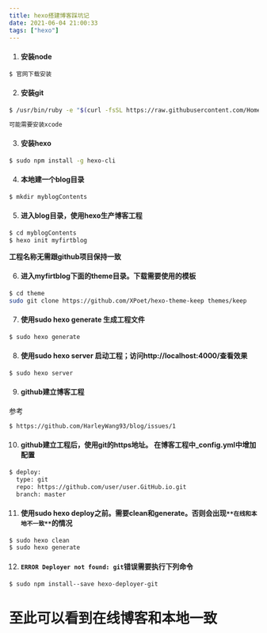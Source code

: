 ```yaml
---
title: hexo搭建博客踩坑记
date: 2021-06-04 21:00:33
tags: ["hexo"]
---
```


1. #### 安装node

``` bash
$ 官网下载安装
```

2. #### 安装git

``` bash
$ /usr/bin/ruby -e "$(curl -fsSL https://raw.githubusercontent.com/Homebrew/install/master/install)"

可能需要安装xcode
```

3. #### 安装hexo
``` bash
$ sudo npm install -g hexo-cli
```
4. #### 本地建一个blog目录

``` bash
$ mkdir myblogContents
```

5. #### 进入blog目录，使用hexo生产博客工程

``` bash
$ cd myblogContents
$ hexo init myfirtblog
```

   **工程名称无需跟github项目保持一致**

6. #### 进入myfirtblog下面的theme目录。下载需要使用的模板

``` bash
$ cd theme
sudo git clone https://github.com/XPoet/hexo-theme-keep themes/keep
```
    
7. #### 使用sudo hexo generate 生成工程文件

``` bash
$ sudo hexo generate
```

8. #### 使用sudo hexo server 启动工程；访问http://localhost:4000/查看效果

``` bash
$ sudo hexo server
```

9. #### github建立博客工程
参考
``` bash
$ https://github.com/HarleyWang93/blog/issues/1
```

10. #### github建立工程后，使用git的https地址。 在博客工程中_config.yml中增加配置

``` bash
$ deploy:
  type: git
  repo: https://github.com/user/user.GitHub.io.git
  branch: master
```

11. #### 使用sudo hexo deploy之前。需要clean和generate。否则会出现`**在线和本地不一致**`的情况

``` bash
$ sudo hexo clean
$ sudo hexo generate
```

12. #### `ERROR Deployer not found: git`错误需要执行下列命令
``` bash
$ sudo npm install--save hexo-deployer-git
```

# 至此可以看到在线博客和本地一致














